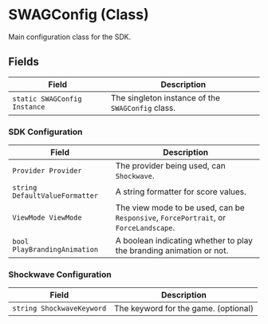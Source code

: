 # SWAGConfig (Class)

Main configuration class for the SDK.

## Fields

| Field                    | Description                                       |
|--------------------------|---------------------------------------------------|
| `static SWAGConfig Instance` | The singleton instance of the `SWAGConfig` class. |

### SDK Configuration

| Field                    | Description                                       |
|--------------------------|---------------------------------------------------|
| `Provider Provider`      | The provider being used, can `Shockwave`. |
| `string DefaultValueFormatter` | A string formatter for score values.       |
| `ViewMode ViewMode`      | The view mode to be used, can be `Responsive`, `ForcePortrait`, or `ForceLandscape`. |
| `bool PlayBrandingAnimation` | A boolean indicating whether to play the branding animation or not. |

### Shockwave Configuration

| Field                    | Description                                       |
|--------------------------|---------------------------------------------------|
| `string ShockwaveKeyword` | The keyword for the game. (optional)                      |
